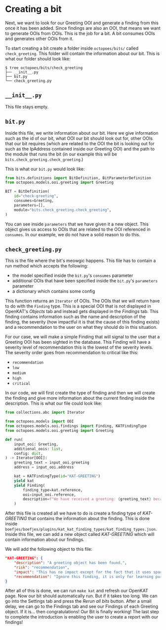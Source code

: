 # Creating a bit

Next, we want to look for our Greeting OOI and generate a finding from this once it has been added. Since findings are also an OOI, that means we want to generate OOIs from OOIs. This is the job for a bit. A bit consumes OOIs and generates other OOIs from it.

To start creating a bit create a folder inside `octopoes/bits/` called `check_greeting`. This folder will contain the information about our bit. This is what our folder should look like:

```shell
$ tree octopoes/bits/check_greeting
├── __init__.py
├── bit.py
└── check_greeting.py
```

## `__init__.py`

This file stays empty.

## `bit.py`

Inside this file, we write information about our bit. Here we give information such as the id of our bit, what OOI our bit should look out for, other OOIs that our bit requires (which are related to the OOI the bit is looking out for such as the IpAddress contained inside our Greeting OOI) and the path to the module that runs the bit (in our example this will be `bits.check_greeting.check_greeting`.)

This is what our `bit.py` would look like:

```python
from bits.definitions import BitDefinition, BitParameterDefinition
from octopoes.models.ooi.greeting import Greeting

BIT = BitDefinition(
    id="check-greeting",
    consumes=Greeting,
    parameters=[],
    module="bits.check_greeting.check_greeting",
)
```

You can see inside `parameters` that we have given it a new object. This object gives us access to OOIs that are related to the OOI referenced in `consumes`. In our example, we do not have a solid reason to do this.

## `check_greeting.py`

This is the file where the bit's meowgic happens. This file has to contain a run method which accepts the following:

- the model specified inside the `bit.py`'s `consumes` parameter
- additional OOIs that have been specified inside the `bit.py`'s `parameters` parameter
- a dictionary which contains some config

This function returns an `Iterator` of OOIs. The OOIs that we will return have to do with the `Finding` type. This is a special OOI that is not displayed in OpenKAT's _Objects_ tab and instead gets displayed in the _Findings_ tab. This finding contains information such as the name and description of the finding, the severity (how impactful it is that the cause of this finding exists) and a recommendation to the user on what they should do in this situation.

For our case, we will make a simple Finding that will signal to the user that a Greeting OOI has been sighted in the database. This Finding will have a severity level of recommendation this is the lowest of the severity levels. The severity order goes from recommendation to critical like this:

- `recommendation`
- `low`
- `medium`
- `high`
- `critical`

In our code, we will first create the type of finding and then we will create the finding and give more information about the current finding inside the description. This is what our file could look like:

```python
from collections.abc import Iterator

from octopoes.models import OOI
from octopoes.models.ooi.findings import Finding, KATFindingType
from octopoes.models.ooi.greeting import Greeting

def run(
    input_ooi: Greeting,
    additional_oois: list,
    config: dict,
) -> Iterator[OOI]:
    greeting_text = input_ooi.greeting
    address = input_ooi.address

    kat = KATFindingType(id="KAT-GREETING")
    yield kat
    yield Finding(
        finding_type=kat.reference,
        ooi=input_ooi.reference,
        description=f"We have received a greeting: {greeting_text} because of address: {str(address)}.",
    )
```

After this file is created all we have to do is create a finding type of _KAT-GREETING_ that contains the information about the finding. This is done inside `boefjes/boefjes/plugins/kat_kat_finding_types/kat_finding_types.json`. Inside this file, we can add a new object called _KAT-GREETING_ which will contain information about our findings.

We will add the following object to this file:

```json
"KAT-GREETING": {
    "description": "A greeting object has been found.",
    "risk": "recommendation",
    "impact": "This has no impact except for the fact that it uses space in the database.",
    "recommendation": "Ignore this finding, it is only for learning purposes."
}
```

After all of this is done, we can run `make kat` and refresh our OpenKAT page. Now our bit should automatically run. But if it takes too long. We can go into the Settings tab and press the _Rerun all bits_ button. After a small delay, we can go to the Findings tab and see our Findings of each Greeting object. If it is... then congratulations! Our Bit is finally working! The last step to complete the introduction is enabling the user to create a report with our findings!
